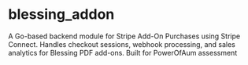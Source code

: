 # blessing_addon
A Go-based backend module for Stripe Add-On Purchases using Stripe Connect. Handles checkout sessions, webhook processing, and sales analytics for Blessing PDF add-ons. Built for PowerOfAum assessment
